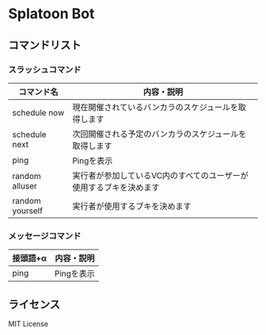 <div id="top"></div>

# Splatoon Bot

## コマンドリスト

### スラッシュコマンド

| コマンド名      | 内容・説明                                                         |
| --------------- | ------------------------------------------------------------------ |
| schedule now    | 現在開催されているバンカラのスケジュールを取得します               |
| schedule next   | 次回開催される予定のバンカラのスケジュールを取得します             |
| ping            | Pingを表示                                                         |
| random alluser  | 実行者が参加しているVC内のすべてのユーザーが使用するブキを決めます |
| random yourself | 実行者が使用するブキを決めます                                     |

### メッセージコマンド

| 接頭語+α | 内容・説明 |
| -------- | ---------- |
| ping     | Pingを表示 |

## ライセンス

MIT License

